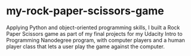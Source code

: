 # my-rock-paper-scissors-game

Applying Python and object-oriented programming skills, I built a Rock Paper Scissors game as part of my final projects for my Udacity Intro to Programming Nanodegree program,
with computer players and a human player class that lets a user play the game against the computer.


